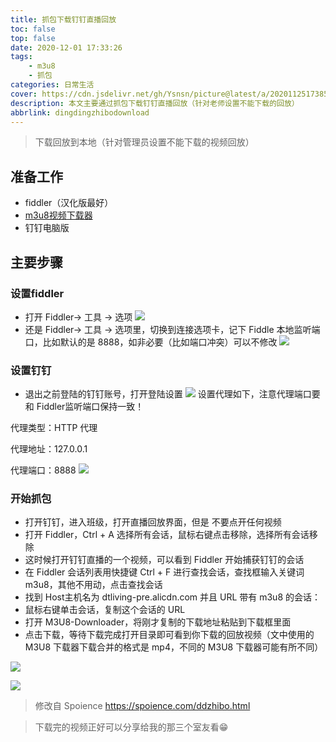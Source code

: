 ```yaml
---
title: 抓包下载钉钉直播回放
toc: false
top: false
date: 2020-12-01 17:33:26
tags: 
    - m3u8
    - 抓包
categories: 日常生活
cover: https://cdn.jsdelivr.net/gh/Ysnsn/picture@latest/a/20201125173851.jpg
description: 本文主要通过抓包下载钉钉直播回放（针对老师设置不能下载的回放）
abbrlink: dingdingzhibodownload
---
```


> 下载回放到本地（针对管理员设置不能下载的视频回放）


## 准备工作
- fiddler（汉化版最好）
- [m3u8视频下载器](https://github.com/magicdmer/M3U8-Downloader)
- 钉钉电脑版

## 主要步骤
### 设置fiddler
- 打开 Fiddler-> 工具 -> 选项
![](https://cdn.jsdelivr.net/gh/Ysnsn/img@latest/2020/12/01/f58097901f5c93735725e6d546878cc3.png)
- 还是 Fiddler-> 工具 -> 选项里，切换到连接选项卡，记下 Fiddle 本地监听端口，比如默认的是 8888，如非必要（比如端口冲突）可以不修改
![](https://cdn.jsdelivr.net/gh/Ysnsn/img@latest/2020/12/01/16018e5408683d2b404279394dc72c79.png)
### 设置钉钉
- 退出之前登陆的钉钉账号，打开登陆设置
![](https://cdn.jsdelivr.net/gh/Ysnsn/img@latest/2020/12/01/530a85cb7968694860e426d509f23e9a.png)
设置代理如下，注意代理端口要和 Fiddler监听端口保持一致！

代理类型：HTTP 代理

代理地址：127.0.0.1

代理端口：8888
![](https://cdn.jsdelivr.net/gh/Ysnsn/img@latest/2020/12/01/bb7de761a4e7a05b3f1dc4d429487b73.png)

### 开始抓包
- 打开钉钉，进入班级，打开直播回放界面，但是 不要点开任何视频 
- 打开 Fiddler，Ctrl + A 选择所有会话，鼠标右键点击移除，选择所有会话移除
- 这时候打开钉钉直播的一个视频，可以看到 Fiddler 开始捕获钉钉的会话
- 在 Fiddler 会话列表用快捷键 Ctrl + F 进行查找会话，查找框输入关键词 m3u8，其他不用动，点击查找会话
- 找到 Host主机名为 dtliving-pre.alicdn.com 并且 URL 带有 m3u8 的会话：
- 鼠标右键单击会话，复制这个会话的 URL
- 打开 M3U8-Downloader，将刚才复制的下载地址粘贴到下载框里面
- 点击下载，等待下载完成打开目录即可看到你下载的回放视频（文中使用的 M3U8 下载器下载合并的格式是 mp4，不同的 M3U8 下载器可能有所不同）

![](https://cdn.jsdelivr.net/gh/Ysnsn/img@latest/2020/12/01/f8c8c55ea3bbf4be945d34f74519faee.png)

![](https://cdn.jsdelivr.net/gh/Ysnsn/img@latest/2020/12/01/eb2b8ce37c0e754d7832e4a3648535e8.png)

> 修改自 Spoience   https://spoience.com/ddzhibo.html

> 下载完的视频正好可以分享给我的那三个室友看😁